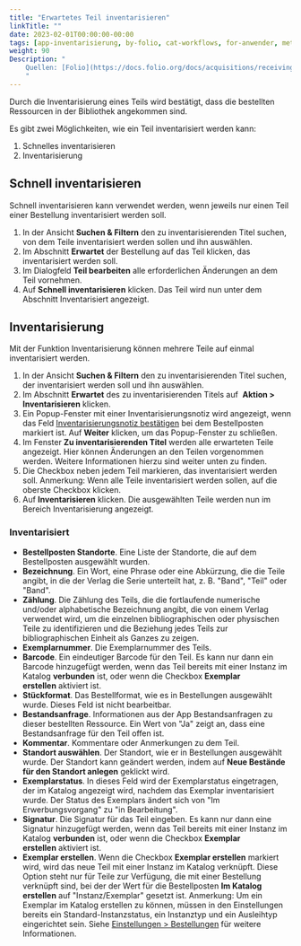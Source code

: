 ```yaml
---
title: "Erwartetes Teil inventarisieren"
linkTitle: ""
date: 2023-02-01T00:00:00-00:00
tags: [app-inventarisierung, by-folio, cat-workflows, for-anwender, meta-gemeldet_docsfolioorg]
weight: 90
Description: "
    Quellen: [Folio](https://docs.folio.org/docs/acquisitions/receiving/#receiving-a-piece ) & [GBV](https://info.gbv.de/display/FOLIOGBVEXTERN/Folio:+Erwartetes+Teil+inventarisieren)
    "
---
```


Durch die Inventarisierung eines Teils wird bestätigt, dass die bestellten Ressourcen in der Bibliothek angekommen sind.

Es gibt zwei Möglichkeiten, wie ein Teil inventarisiert werden kann:

1.  Schnelles inventarisieren
2.  Inventarisierung

## Schnell inventarisieren

Schnell inventarisieren kann verwendet werden, wenn jeweils nur einen Teil einer Bestellung inventarisiert werden soll.

1.  In der Ansicht **Suchen & Filtern** den zu inventarisierenden Titel suchen, von dem Teile inventarisiert werden sollen und ihn auswählen.
2.  Im Abschnitt **Erwartet** der Bestellung auf das Teil klicken, das inventarisiert werden soll.
3.  Im Dialogfeld **Teil bearbeiten** alle erforderlichen Änderungen an dem Teil vornehmen.
4.  Auf **Schnell inventarisieren** klicken. Das Teil wird nun unter dem Abschnitt Inventarisiert angezeigt.

## Inventarisierung

Mit der Funktion Inventarisierung können mehrere Teile auf einmal inventarisiert werden.

1.  In der Ansicht **Suchen & Filtern** den zu inventarisierenden Titel suchen, der inventarisiert werden soll und ihn auswählen.
2.  Im Abschnitt **Erwartet** des zu inventarisierenden Titels auf  **Aktion > Inventarisieren** klicken.
3.  Ein Popup-Fenster mit einer Inventarisierungsnotiz wird angezeigt, wenn das Feld [Inventarisierungsnotiz bestätigen](https://info.gbv.de/pages/viewpage.action?pageId=851017779) bei dem Bestellposten markiert ist. Auf **Weiter** klicken, um das Popup-Fenster zu schließen.
4.  Im Fenster **Zu inventarisierenden Titel** werden alle erwarteten Teile angezeigt. Hier können Änderungen an den Teilen vorgenommen werden. Weitere Informationen hierzu sind weiter unten zu finden.
5.  Die Checkbox neben jedem Teil markieren, das inventarisiert werden soll. Anmerkung: Wenn alle Teile inventarisiert werden sollen, auf die oberste Checkbox klicken.
6.  Auf **Inventarisieren** klicken. Die ausgewählten Teile werden nun im Bereich Inventarisierung angezeigt.

### Inventarisiert

* **Bestellposten Standorte**. Eine Liste der Standorte, die auf dem Bestellposten ausgewählt wurden.
* **Bezeichnung**. Ein Wort, eine Phrase oder eine Abkürzung, die die Teile angibt, in die der Verlag die Serie unterteilt hat, z. B. "Band", "Teil" oder "Band".
* **Zählung**. Die Zählung des Teils, die die fortlaufende numerische und/oder alphabetische Bezeichnung angibt, die von einem Verlag verwendet wird, um die einzelnen bibliographischen oder physischen Teile zu identifizieren und die Beziehung jedes Teils zur bibliographischen Einheit als Ganzes zu zeigen.
* **Exemplarnummer**. Die Exemplarnummer des Teils.
* **Barcode**. Ein eindeutiger Barcode für den Teil. Es kann nur dann ein Barcode hinzugefügt werden, wenn das Teil bereits mit einer Instanz im Katalog **verbunden** ist, oder wenn die Checkbox **Exemplar erstellen** aktiviert ist.
* **Stückformat**. Das Bestellformat, wie es in Bestellungen ausgewählt wurde. Dieses Feld ist nicht bearbeitbar.
* **Bestandsanfrage**. Informationen aus der App Bestandsanfragen zu dieser bestellten Ressource. Ein Wert von "Ja" zeigt an, dass eine Bestandsanfrage für den Teil offen ist.
* **Kommentar**. Kommentare oder Anmerkungen zu dem Teil.
* **Standort auswählen**. Der Standort, wie er in Bestellungen ausgewählt wurde. Der Standort kann geändert werden, indem auf **Neue Bestände für den Standort anlegen** geklickt wird.
* **Exemplarstatus**. In dieses Feld wird der Exemplarstatus eingetragen, der im Katalog angezeigt wird, nachdem das Exemplar inventarisiert wurde. Der Status des Exemplars ändert sich von "Im Erwerbungsvorgang" zu "in Bearbeitung".
* **Signatur**. Die Signatur für das Teil eingeben. Es kann nur dann eine Signatur hinzugefügt werden, wenn das Teil bereits mit einer Instanz im Katalog **verbunden** ist, oder wenn die Checkbox **Exemplar erstellen** aktiviert ist.
* **Exemplar erstellen**. Wenn die Checkbox **Exemplar erstellen** markiert wird, wird das neue Teil mit einer Instanz im Katalog verknüpft. Diese Option steht nur für Teile zur Verfügung, die mit einer Bestellung verknüpft sind, bei der der Wert für die Bestellposten **Im Katalog erstellen** auf "Instanz/Exemplar" gesetzt ist. Anmerkung: Um ein Exemplar im Katalog erstellen zu können, müssen in den Einstellungen bereits ein Standard-Instanzstatus, ein Instanztyp und ein Ausleihtyp eingerichtet sein. Siehe [Einstellungen > Bestellungen](https://info.gbv.de/display/FOLIOGBVEXTERN/Einstellungen+%28Bestellungen%29%3A+Allgemein) für weitere Informationen.
